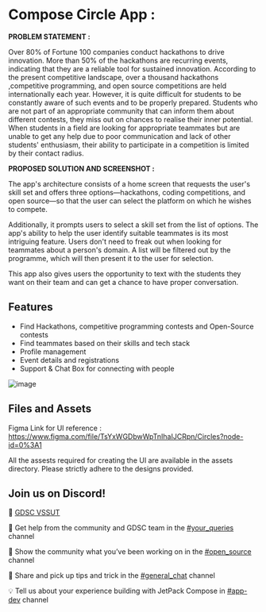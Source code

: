 # Compose Circle App :
**PROBLEM STATEMENT :**

Over 80% of Fortune 100 companies conduct hackathons to drive innovation. More than 50% of the hackathons are recurring events, indicating that they are a reliable tool for sustained innovation. According to the present competitive landscape, over a thousand hackathons ,competitive programming, and open source competitions are held internationally each year. 
However, it is quite difficult for students to be constantly aware of such events and to be properly prepared. Students who are not part of an appropriate community that can inform them about different contests, they miss out on chances to realise their inner potential. When students in a field are looking for appropriate teammates but are unable to get any help due to poor communication and lack of other students' enthusiasm, their ability to participate in a competition is limited by their contact radius.


**PROPOSED SOLUTION AND SCREENSHOT :**
 
The app's architecture consists of a home screen that requests the user's skill set and offers three options—hackathons, coding competitions, and open source—so that the user can select the platform on which he wishes to compete.

 Additionally, it prompts users to select a skill set from the list of options. The app's ability to help the user identify suitable teammates is its most intriguing feature. Users don't need to freak out when looking for teammates about a person's domain. A list will be filtered out by the programme, which will then present it to the user for selection. 

This app also gives users the opportunity to text with the students they want on their team and can get a chance to have proper conversation.


## 

## Features
* Find Hackathons, competitive programming contests and Open-Source contests
* Find teammates based on their skills and tech stack
* Profile management
* Event details and registrations
* Support & Chat Box for connecting with people

![image](https://user-images.githubusercontent.com/78889786/195868860-3ae8b6f4-ee82-4d69-9e38-9ce25f8554d4.png)

## Files and Assets

Figma Link for UI reference : https://www.figma.com/file/TsYxWGDbwWpTnIhaIJCRpn/Circles?node-id=0%3A1

All the assests required for creating the UI are available in the assets directory. Please strictly adhere to the designs provided.

## Join us on Discord!

🔗 [GDSC VSSUT](https://discord.gg/uZXYWNm4)

🤝 Get help from the community and GDSC team in the [#your_queries](https://discord.com/channels/759999287261397082/760010412585910303) channel

🚀 Show the community what you’ve been working on in the [#open_source](https://discord.com/channels/759999287261397082/761974085851938876) channel

💬 Share and pick up tips and trick in the [#general_chat](https://discord.com/channels/759999287261397082/760010375252017203) channel

💡 Tell us about your experience building with JetPack Compose in [#app-dev](https://discord.com/channels/759999287261397082/760018608712974337) channel


